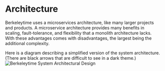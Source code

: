 # Architecture

Berkeleytime uses a microservices architecture, like many larger projects and products. A microservice architecture provides many benefits in scaling, fault-tolerance, and flexibility that a monolith architecture lacks. With these advantages comes with disadvantages, the largest being the additional complexity.

Here is a diagram describing a simplified version of the system architecture. (There are black arrows that are difficult to see in a dark theme.)
![Berkeleytime System Architectural Design](./architecture-diagram.svg)
